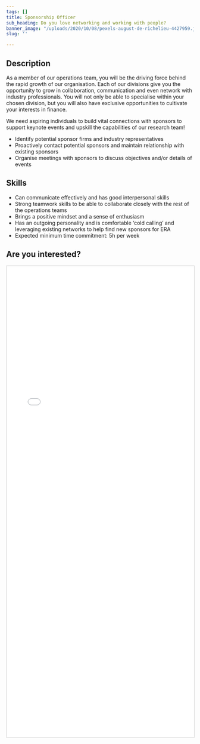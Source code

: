 ```yaml
---
tags: []
title: Sponsorship Officer
sub_heading: Do you love networking and working with people?
banner_image: "/uploads/2020/10/08/pexels-august-de-richelieu-4427959.jpg"
slug: ''

---
```

## Description

As a member of our operations team, you will be the driving force behind the rapid growth of our organisation. Each of our divisions give you the opportunity to grow in collaboration, communication and even network with industry professionals. You will not only be able to specialise within your chosen division, but you will also have exclusive opportunities to cultivate your interests in finance.

We need aspiring individuals to build vital connections with sponsors to support keynote events and upskill the capabilities of our research team!

* Identify potential sponsor firms and industry representatives
* Proactively contact potential sponsors and maintain relationship with existing sponsors
* Organise meetings with sponsors to discuss objectives and/or details of events

## Skills

* Can communicate effectively and has good interpersonal skills
* Strong teamwork skills to be able to collaborate closely with the rest of the operations teams
* Brings a positive mindset and a sense of enthusiasm
* Has an outgoing personality and is comfortable ‘cold calling’ and leveraging existing networks to help find new sponsors for ERA
* Expected minimum time commitment: 5h per week

## Are you interested?

<script src="[https://static.airtable.com/js/embed/embed_snippet_v1.js](https://static.airtable.com/js/embed/embed_snippet_v1.js "https://static.airtable.com/js/embed/embed_snippet_v1.js")"></script><iframe class="airtable-embed airtable-dynamic-height" src="[https://airtable.com/embed/shrLVlmj3FcTkGfrP?backgroundColor=cyan](https://airtable.com/embed/shrLVlmj3FcTkGfrP?backgroundColor=cyan "https://airtable.com/embed/shrLVlmj3FcTkGfrP?backgroundColor=cyan")" frameborder="0" onmousewheel="" width="100%" height="1263" style="background: transparent; border: 1px solid #ccc;"></iframe>